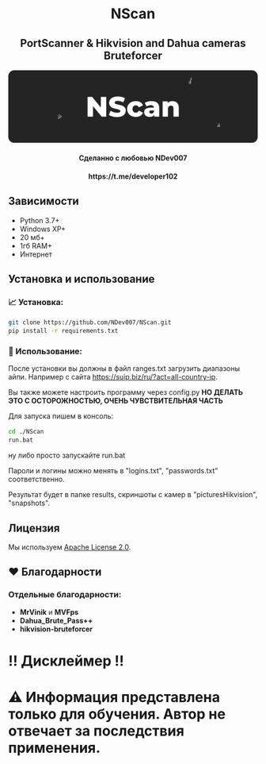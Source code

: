 <div align="center">
  <h1>NScan</h1>
  <h2>PortScanner & Hikvision and Dahua cameras Bruteforcer</h2>
  <img src="./nscan.png" alt="banner" />
  <h4>Сделанно с любовью NDev007</h4>
  <h4>https://t.me/developer102</h4>
</div>

## Зависимости
- Python 3.7+
- Windows XP+
- 20 мб+
- 1гб RAM+
- Интернет

## Установка и использование
### 📈 Установка:
```bash
git clone https://github.com/NDev007/NScan.git
pip install -r requirements.txt
```
### 🩵 Использование:
После установки вы должны в файл ranges.txt загрузить диапазоны айпи. Например с сайта https://suip.biz/ru/?act=all-country-ip.

Вы также можете настроить программу через config.py **НО ДЕЛАТЬ ЭТО С ОСТОРОЖНОСТЬЮ, ОЧЕНЬ ЧУВСТВИТЕЛЬНАЯ ЧАСТЬ**

Для запуска пишем в консоль:
```bash
cd ./NScan
run.bat
``` 
ну либо просто запускайте run.bat

Пароли и логины можно менять в "logins.txt", "passwords.txt" соответственно.

Результат будет в папке results, скриншоты с камер в "picturesHikvision", "snapshots".

## Лицензия
Мы используем [Apache License 2.0](https://github.com/NDev007/NScan/blob/main/LICENSE).

## ❤️ Благодарности
### Отдельные благодарности:
- **MrVinik** и **MVFps**
- **Dahua_Brute_Pass++**
- **hikvision-bruteforcer**

# ‼️ Дисклеймер ‼️
# ⚠️ Информация представлена только для обучения. Автор не отвечает за последствия применения.